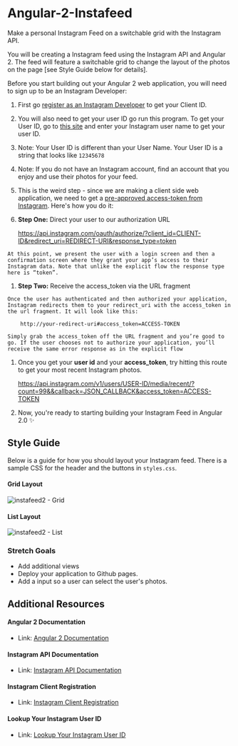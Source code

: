 # Angular-2-Instafeed
Make a personal Instagram Feed on a switchable grid with the Instagram API.

You will be creating a Instagram feed using the Instagram API and Angular 2. The feed will feature a switchable grid to change the layout of the photos on the page [see Style Guide below for details].

Before you start building out your Angular 2 web application, you will need to sign up to be an Instagram Developer:
1. First go [register as an Instagram Developer](https://instagram.com/developer/clients/manage/) to get your Client ID.
1. You will also need to get your user ID go run this program. To get your User ID, go to [this site](http://jelled.com/instagram/lookup-user-id) and enter your Instagram user name to get your user ID.
  1. Note: Your User ID is different than your User Name. Your User ID is a string that looks like `12345678`
  1. Note: If you do not have an Instagram account, find an account that you enjoy and use their photos for your feed.
1. This is the weird step - since we are making a client side web application, we need to get a [pre-approved access-token from Instagram](https://www.instagram.com/developer/authentication/). Here's how you do it:

  1. **Step One:** Direct your user to our authorization URL

        https://api.instagram.com/oauth/authorize/?client_id=CLIENT-ID&redirect_uri=REDIRECT-URI&response_type=token

    At this point, we present the user with a login screen and then a confirmation screen where they grant your app’s access to their Instagram data. Note that unlike the explicit flow the response type here is “token”.

  1. **Step Two:** Receive the access_token via the URL fragment

    Once the user has authenticated and then authorized your application, Instagram redirects them to your redirect_uri with the access_token in the url fragment. It will look like this:

        http://your-redirect-uri#access_token=ACCESS-TOKEN

    Simply grab the access_token off the URL fragment and you’re good to go. If the user chooses not to authorize your application, you’ll receive the same error response as in the explicit flow

1. Once you get your **user id** and your **access_token**, try hitting this route to get your most recent Instagram photos.

    https://api.instagram.com/v1/users/USER-ID/media/recent/?count=99&&callback=JSON_CALLBACK&access_token=ACCESS-TOKEN

1. Now, you're ready to starting building your Instagram Feed in Angular 2.0 :sparkles:

## Style Guide

Below is a guide for how you should layout your Instagram feed. There is a sample CSS for the header and the buttons in `styles.css`.

#### Grid Layout

![instafeed2 - Grid](https://cloud.githubusercontent.com/assets/4650739/17606157/ae6a1080-5fb9-11e6-8a71-3f06c8ea6a3f.png)

#### List Layout

![instafeed2 - List](https://cloud.githubusercontent.com/assets/4650739/17607299/a521ea1e-5fc0-11e6-8ce1-3b0e23e5d43f.png)

### Stretch Goals
- Add additional views
- Deploy your application to Github pages.
- Add a input so a user can select the user's photos.

## Additional Resources

#### Angular 2 Documentation
- Link: [Angular 2 Documentation](https://angular.io/)

#### Instagram API Documentation
- Link: [Instagram API Documentation](https://www.instagram.com/developer/endpoints/)

#### Instagram Client Registration
- Link: [Instagram Client Registration](https://www.instagram.com/developer/clients/manage/)

#### Lookup Your Instagram User ID
- Link: [Lookup Your Instagram User ID](http://jelled.com/instagram/lookup-user-id)
